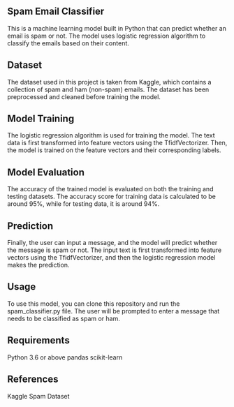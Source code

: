 ## Spam Email Classifier
This is a machine learning model built in Python that can predict whether an email is spam or not. The model uses logistic regression algorithm to classify the emails based on their content.

## Dataset
The dataset used in this project is taken from Kaggle, which contains a collection of spam and ham (non-spam) emails. The dataset has been preprocessed and cleaned before training the model.

## Model Training
The logistic regression algorithm is used for training the model. The text data is first transformed into feature vectors using the TfidfVectorizer. Then, the model is trained on the feature vectors and their corresponding labels.

## Model Evaluation
The accuracy of the trained model is evaluated on both the training and testing datasets. The accuracy score for training data is calculated to be around 95%, while for testing data, it is around 94%.

## Prediction
Finally, the user can input a message, and the model will predict whether the message is spam or not. The input text is first transformed into feature vectors using the TfidfVectorizer, and then the logistic regression model makes the prediction.

## Usage
To use this model, you can clone this repository and run the spam_classifier.py file. The user will be prompted to enter a message that needs to be classified as spam or ham.

## Requirements
Python 3.6 or above
pandas
scikit-learn
## References
<a herf src="https://www.kaggle.com/datasets/nitishabharathi/email-spam-dataset">Kaggle Spam Dataset</a>